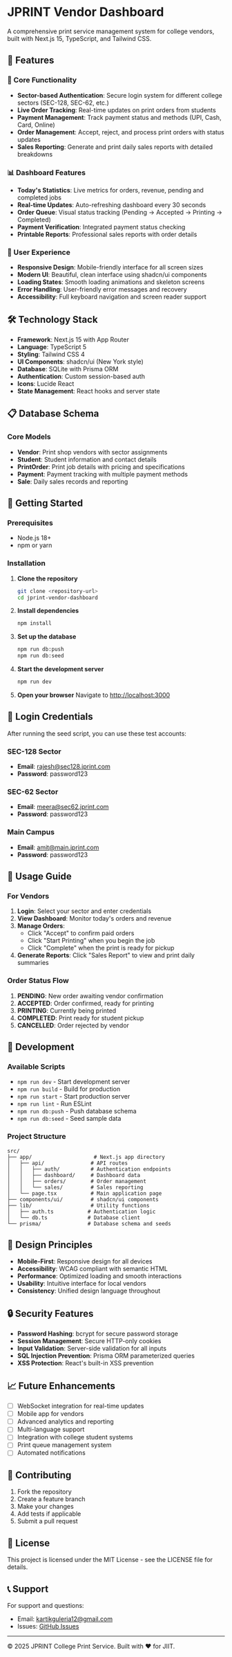 # JPRINT Vendor Dashboard

A comprehensive print service management system for college vendors, built with Next.js 15, TypeScript, and Tailwind CSS.

## 🚀 Features

### 🎯 Core Functionality
- **Sector-based Authentication**: Secure login system for different college sectors (SEC-128, SEC-62, etc.)
- **Live Order Tracking**: Real-time updates on print orders from students
- **Payment Management**: Track payment status and methods (UPI, Cash, Card, Online)
- **Order Management**: Accept, reject, and process print orders with status updates
- **Sales Reporting**: Generate and print daily sales reports with detailed breakdowns

### 📊 Dashboard Features
- **Today's Statistics**: Live metrics for orders, revenue, pending and completed jobs
- **Real-time Updates**: Auto-refreshing dashboard every 30 seconds
- **Order Queue**: Visual status tracking (Pending → Accepted → Printing → Completed)
- **Payment Verification**: Integrated payment status checking
- **Printable Reports**: Professional sales reports with order details

### 🎨 User Experience
- **Responsive Design**: Mobile-friendly interface for all screen sizes
- **Modern UI**: Beautiful, clean interface using shadcn/ui components
- **Loading States**: Smooth loading animations and skeleton screens
- **Error Handling**: User-friendly error messages and recovery
- **Accessibility**: Full keyboard navigation and screen reader support

## 🛠️ Technology Stack

- **Framework**: Next.js 15 with App Router
- **Language**: TypeScript 5
- **Styling**: Tailwind CSS 4
- **UI Components**: shadcn/ui (New York style)
- **Database**: SQLite with Prisma ORM
- **Authentication**: Custom session-based auth
- **Icons**: Lucide React
- **State Management**: React hooks and server state

## 📋 Database Schema

### Core Models
- **Vendor**: Print shop vendors with sector assignments
- **Student**: Student information and contact details
- **PrintOrder**: Print job details with pricing and specifications
- **Payment**: Payment tracking with multiple payment methods
- **Sale**: Daily sales records and reporting

## 🚀 Getting Started

### Prerequisites
- Node.js 18+ 
- npm or yarn

### Installation

1. **Clone the repository**
   ```bash
   git clone <repository-url>
   cd jprint-vendor-dashboard
   ```

2. **Install dependencies**
   ```bash
   npm install
   ```

3. **Set up the database**
   ```bash
   npm run db:push
   npm run db:seed
   ```

4. **Start the development server**
   ```bash
   npm run dev
   ```

5. **Open your browser**
   Navigate to [http://localhost:3000](http://localhost:3000)

## 🔐 Login Credentials

After running the seed script, you can use these test accounts:

### SEC-128 Sector
- **Email**: rajesh@sec128.jprint.com
- **Password**: password123

### SEC-62 Sector  
- **Email**: meera@sec62.jprint.com
- **Password**: password123

### Main Campus
- **Email**: amit@main.jprint.com
- **Password**: password123

## 📱 Usage Guide

### For Vendors

1. **Login**: Select your sector and enter credentials
2. **View Dashboard**: Monitor today's orders and revenue
3. **Manage Orders**: 
   - Click "Accept" to confirm paid orders
   - Click "Start Printing" when you begin the job
   - Click "Complete" when the print is ready for pickup
4. **Generate Reports**: Click "Sales Report" to view and print daily summaries

### Order Status Flow
1. **PENDING**: New order awaiting vendor confirmation
2. **ACCEPTED**: Order confirmed, ready for printing
3. **PRINTING**: Currently being printed
4. **COMPLETED**: Print ready for student pickup
5. **CANCELLED**: Order rejected by vendor

## 🔧 Development

### Available Scripts

- `npm run dev` - Start development server
- `npm run build` - Build for production
- `npm run start` - Start production server
- `npm run lint` - Run ESLint
- `npm run db:push` - Push database schema
- `npm run db:seed` - Seed sample data

### Project Structure

```
src/
├── app/                    # Next.js app directory
│   ├── api/               # API routes
│   │   ├── auth/          # Authentication endpoints
│   │   ├── dashboard/     # Dashboard data
│   │   ├── orders/        # Order management
│   │   └── sales/         # Sales reporting
│   └── page.tsx           # Main application page
├── components/ui/         # shadcn/ui components
├── lib/                   # Utility functions
│   ├── auth.ts           # Authentication logic
│   └── db.ts             # Database client
└── prisma/               # Database schema and seeds
```

## 🎨 Design Principles

- **Mobile-First**: Responsive design for all devices
- **Accessibility**: WCAG compliant with semantic HTML
- **Performance**: Optimized loading and smooth interactions
- **Usability**: Intuitive interface for local vendors
- **Consistency**: Unified design language throughout

## 🔒 Security Features

- **Password Hashing**: bcrypt for secure password storage
- **Session Management**: Secure HTTP-only cookies
- **Input Validation**: Server-side validation for all inputs
- **SQL Injection Prevention**: Prisma ORM parameterized queries
- **XSS Protection**: React's built-in XSS prevention

## 📈 Future Enhancements

- [ ] WebSocket integration for real-time updates
- [ ] Mobile app for vendors
- [ ] Advanced analytics and reporting
- [ ] Multi-language support
- [ ] Integration with college student systems
- [ ] Print queue management system
- [ ] Automated notifications

## 🤝 Contributing

1. Fork the repository
2. Create a feature branch
3. Make your changes
4. Add tests if applicable
5. Submit a pull request

## 📄 License

This project is licensed under the MIT License - see the LICENSE file for details.

## 📞 Support

For support and questions:
- Email: kartikguleria12@gmail.com
- Issues: [GitHub Issues](issues-link)

---

© 2025 JPRINT College Print Service. Built with ❤️ for JIIT.
